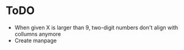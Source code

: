 # ToDO

- When given X is larger than 9, two-digit numbers don't align with collumns anymore
- Create manpage
